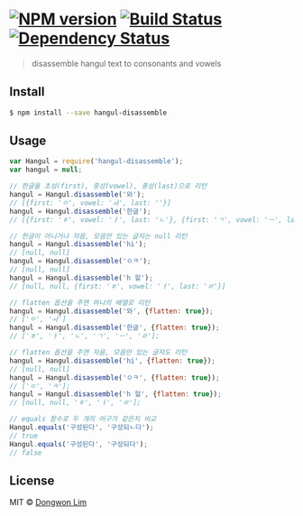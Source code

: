 #  [![NPM version][npm-image]][npm-url] [![Build Status][travis-image]][travis-url] [![Dependency Status][daviddm-image]][daviddm-url]

> disassemble hangul text to consonants and vowels


## Install

```sh
$ npm install --save hangul-disassemble
```


## Usage

```js
var Hangul = require('hangul-disassemble');
var hangul = null;

// 한글을 초성(first), 중성(vowel), 종성(last)으로 리턴
hangul = Hangul.disassemble('와');
// [{first: 'ㅇ', vowel: 'ㅘ', last: ''}]
hangul = Hangul.disassemble('한글');
// [{first: 'ㅎ', vowel: 'ㅏ', last: 'ㄴ'}, {first: 'ㄱ', vowel: 'ㅡ', last: 'ㄹ'}]

// 한글이 아니거나 자음, 모음만 있는 글자는 null 리턴
hangul = Hangul.disassemble('hi');
// [null, null]
hangul = Hangul.disassemble('ㅇㅋ');
// [null, null]
hangul = Hangul.disassemble('h 헐');
// [null, null, {first: 'ㅎ', vowel: 'ㅓ', last: 'ㄹ'}]

// flatten 옵션을 주면 하나의 배열로 리턴
hangul = Hangul.disassemble('와', {flatten: true});
// ['ㅇ', 'ㅘ']
hangul = Hangul.disassemble('한글', {flatten: true});
// ['ㅎ', 'ㅏ', 'ㄴ', 'ㄱ', 'ㅡ', 'ㄹ'];

// flatten 옵션을 주면 자음, 모음만 있는 글자도 리턴
hangul = Hangul.disassemble('hi', {flatten: true});
// [null, null]
hangul = Hangul.disassemble('ㅇㅋ', {flatten: true});
// ['ㅇ', 'ㅋ'];
hangul = Hangul.disassemble('h 헐', {flatten: true});
// [null, null, 'ㅎ', 'ㅓ', 'ㄹ'];

// equals 함수로 두 개의 어구가 같은지 비교
Hangul.equals('구성된다', '구성되ㄴ다');
// true
Hangul.equals('구성된다', '구성되다');
// false
```


## License

MIT © [Dongwon Lim](./LICENSE)

[npm-image]: https://badge.fury.io/js/hangul-disassemble.svg
[npm-url]: https://npmjs.org/package/hangul-disassemble
[travis-image]: https://travis-ci.org/idw111/hangul-disassemble.svg?branch=master
[travis-url]: https://travis-ci.org/idw111/hangul-disassemble
[daviddm-image]: https://david-dm.org/idw111/hangul-disassemble.svg?theme=shields.io
[daviddm-url]: https://david-dm.org/idw111/hangul-disassemble
